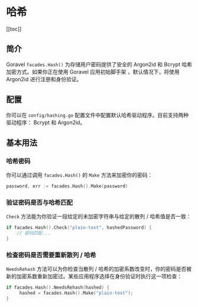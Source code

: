 # 哈希

[[toc]]

## 简介

Goravel `facades.Hash()` 为存储用户密码提供了安全的 Argon2id 和 Bcrypt 哈希加密方式。如果你正在使用 Goravel 应用初始脚手架 ，默认情况下，将使用 Argon2id 进行注册和身份验证。

## 配置

你可以在 `config/hashing.go` 配置文件中配置默认哈希驱动程序。目前支持两种驱动程序： Bcrypt 和 Argon2id。

## 基本用法

### 哈希密码

你可以通过调用 `facades.Hash()` 的 `Make` 方法来加密你的密码：

```go
password, err := facades.Hash().Make(password)
```

### 验证密码是否与哈希匹配

`Check` 方法能为你验证一段给定的未加密字符串与给定的散列 / 哈希值是否一致：

```go
if facades.Hash().Check("plain-text", hashedPassword) {
    // 密码匹配...
}
```

### 检查密码是否需要重新散列 / 哈希

`NeedsRehash` 方法可以为你检查当散列 / 哈希的加密系数改变时，你的密码是否被新的加密系数重新加密过。某些应用程序选择在身份验证时执行这一项检查：

```go
if facades.Hash().NeedsRehash(hashed) {
     hashed = facades.Hash().Make("plain-text");
}
```
